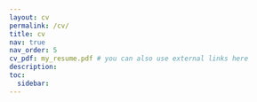 ```yaml
---
layout: cv
permalink: /cv/
title: cv
nav: true
nav_order: 5
cv_pdf: my_resume.pdf # you can also use external links here
description:
toc:
  sidebar:
---
```

